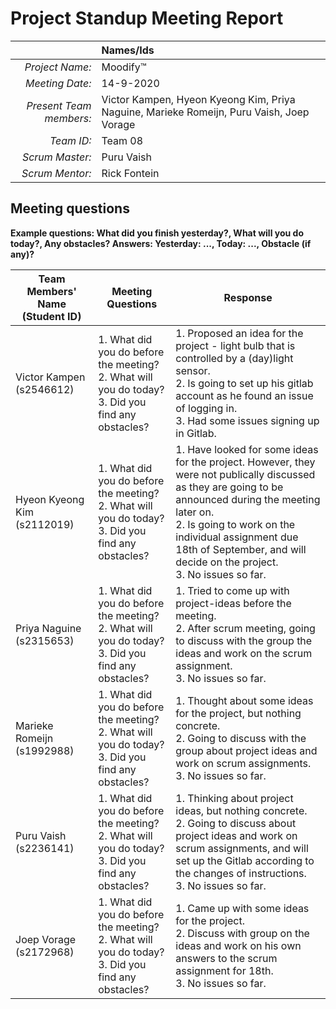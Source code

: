 # Project Standup Meeting Report

|                          | **Names/Ids**  |
|-------------------------:|:---------------|
| *Project Name:*          |  Moodify™              |
| *Meeting Date:*          |  14-9-2020              |
| *Present Team members:*  |  Victor Kampen, Hyeon Kyeong Kim, Priya Naguine, Marieke Romeijn, Puru Vaish, Joep Vorage               |
| *Team ID:*               |  Team 08              |
| *Scrum  Master:*         |  Puru Vaish              |
| *Scrum  Mentor:*         |  Rick Fontein                |
 
## Meeting questions

**Example questions: What did you finish yesterday?, What will you do today?, Any obstacles?   Answers: Yesterday: ..., Today: ..., Obstacle (if any)?**

| **Team Members' Name (Student ID)** | **Meeting Questions** | **Response**  |
|-------------------------------------|-----------------------|---------------|
| Victor Kampen      (s2546612)                 | 1. What did you do before the meeting? <br> 2. What will you do today? <br> 3. Did you find any obstacles? | 1. Proposed an idea for the project - light bulb that is controlled by a (day)light sensor. <br> 2. Is going to set up his gitlab account as he found an issue of logging in. <br> 3. Had some issues signing up in Gitlab.              |
| Hyeon Kyeong Kim   (s2112019)                 | 1. What did you do before the meeting? <br> 2. What will you do today? <br> 3. Did you find any obstacles?| 1. Have looked for some ideas for the project. However, they were not publically discussed as they are going to be announced during the meeting later on. <br> 2. Is going to work on the individual assignment due 18th of September, and will decide on the project. <br> 3. No issues so far.              |
| Priya Naguine      (s2315653)                 | 1. What did you do before the meeting? <br> 2. What will you do today? <br> 3. Did you find any obstacles?| 1. Tried to come up with project-ideas before the meeting. <br> 2. After scrum meeting, going to discuss with the group the ideas and work on the scrum assignment. <br> 3. No issues so far.             |
| Marieke Romeijn    (s1992988)                 | 1. What did you do before the meeting? <br> 2. What will you do today? <br> 3. Did you find any obstacles?| 1. Thought about some ideas for the project, but nothing concrete. <br> 2. Going to discuss with the group about project ideas and work on scrum assignments. <br> 3. No issues so far.              |
| Puru Vaish         (s2236141)                 | 1. What did you do before the meeting? <br> 2. What will you do today? <br> 3. Did you find any obstacles?| 1. Thinking about project ideas, but nothing concrete. <br> 2. Going to discuss about project ideas and work on scrum assignments, and will set up the Gitlab according to the changes of instructions. <br> 3. No issues so far.              |
| Joep Vorage        (s2172968)                 | 1. What did you do before the meeting? <br> 2. What will you do today? <br> 3. Did you find any obstacles?| 1. Came up with some ideas for the project. <br> 2. Discuss with group on the ideas and work on his own answers to the scrum assignment for 18th. <br> 3. No issues so far.           |
